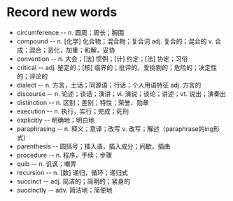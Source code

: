 # Record new words


* circumference -- n. 圆周；周长；胸围
* compound -- n. [化学] 化合物；混合物；复合词 adj. 复合的；混合的 v. 合成；混合；恶化，加重；和解，妥协
* convention -- n. 大会；[法] 惯例；[计] 约定；[法] 协定；习俗
* critical -- adj. 鉴定的；[核] 临界的；批评的，爱挑剔的；危险的；决定性的；评论的
* dialect -- n. 方言，土话；同源语；行话；个人用语特征 adj. 方言的
* discourse -- n. 论述；谈话；演讲；vi. 演说；谈论；讲述；vt. 说出；演奏出
* distinction -- n. 区别；差别；特性；荣誉、勋章
* execution -- n. 执行，实行；完成；死刑
* explicitly -- 明确地；明白地
* paraphrasing -- n. 释义；意译；改写 v. 改写；解述（paraphrase的ing形式）
* parenthesis -- 圆括号；插入语，插入成分；间歇，插曲
* procedure -- n. 程序，手续；步骤
* quib -- n. 讥讽；嘲弄
* recursion -- n. [数] 递归，循环；递归式
* succinct -- adj. 简洁的；简明的；紧身的
* succinctly -- adv. 简洁地；简便地
